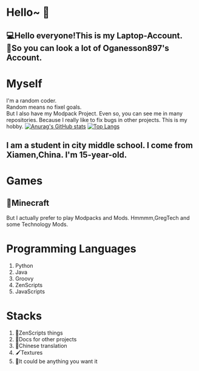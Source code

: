 # Hello~ 👋
💻Hello everyone!This is my Laptop-Account.  
🤗So you can look a lot of Oganesson897's Account.
-----
# Myself
I'm a random coder.  
Random means no fixel goals.  
But I also have my Modpack Project.
Even so, you can see me in many repositories.
Because I really like to fix bugs in other projects.
This is my hobby.
[![Anurag's GitHub stats](https://github-readme-stats.vercel.app/api?username=Oganesson897&locale=en&show_icons=true&hide_border=true&theme=tokyonight)](https://github.com/anuraghazra/github-readme-stats)
[![Top Langs](https://github-readme-stats.vercel.app/api/top-langs/?username=Oganesson897)](https://github.com/anuraghazra/github-readme-stats)

I am a student in city middle school.
I come from Xiamen,China.
I'm 15-year-old.
-----
# Games
## 🧱Minecraft 
But I actually prefer to play Modpacks and Mods.
Hmmmm,GregTech and some Technology Mods.

# Programming Languages
1. Python
2. Java
3. Groovy
4. ZenScripts
5. JavaScripts

# Stacks
1. 🔨ZenScripts things
2. 📃Docs for other projects
3. 📝Chinese translation
4. 🖌Textures
5. 🤣It could be anything you want it

